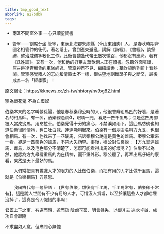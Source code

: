 ```yaml
---
title: tmp_good_text
abbrlink: a27bdbb
tags:
---
```

* 兩耳不聞窗外事 一心只讀聖賢書

* 管寧——割席分坐
管寧，東漢北海郡朱虛縣（今山東臨朐）人，是春秋時期齊國名相管仲的後代。著名隱士。曾到遼東避亂，講解《詩經》、《書經》，談祭禮、整治威儀等教化工作。此後曹魏幾代帝王數次徵召，他都沒有應命。著有《氏姓論》。又有一次，他和他的好朋友華歆兩人正在讀書。忽聽外面喧譁，原來是達官顯貴的車隊經過。管寧視而不見，繼續讀書；華歆卻跑到街上看熱鬧。管寧感覺兩人的志向和情趣太不一樣，很失望地割斷蓆子與之斷交，最後成為一名「經學家」！

原文網址：https://kknews.cc/zh-tw/history/nv9xg82.html


寧為戰死鬼 不為亡國奴


伯樂本來的名字叫做孫陽，他是春秋秦穆公時的人，他很會辨別馬匹的好壞，是著名的相馬師。有一次，伯樂經過虞，眼睛一亮，看見一匹千里馬；但是這匹馬卻被人當成劣馬，用來拉車。伯樂覺得十分的痛心，不禁淚如雨下。這匹馬彷彿也知道伯樂很同情牠，也口吐白沫，連連嘶叫起來。伯樂有一個朋友名叫方九皋，也很會相馬。有一次，他找來了一匹駿馬，告訴秦穆公說這是黃色的雌馬。秦穆公牽來一看，卻是一匹栗色的雄馬，不禁大失所望。事後，穆公對伯樂說﹕【方九皋連雄馬、雌馬，以及毛色都分不清楚了，怎麼可能看得出馬的好壞呢？】伯樂不以為然，他認為方九皋看重馬的內在精神，而不重外形。穆公聽了，再牽出馬仔細的察看，果然是天下最好的馬。 

　　人們常把具有賞識人才的眼力的人比做伯樂，而把有用的人才比做千里馬，這就是【伯樂相馬】的意思。 

　　我國古代有一句俗語﹕【世有伯樂，然後有千里馬，千里馬常有，伯樂卻不常有】。這是說人世間有不少有用的人才，可惜沒人賞識，以至於讓這些人才都給埋沒掉了，這真是令人惋惜的事啊！



君臣上下之事，有遠而親，近而疏
陰慮可否，明言得失，以御其志
追求卓越，成功自會跟隨


不求盡如人意，但求問心無愧
